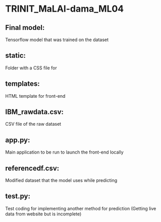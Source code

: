 # TRINIT_MaLAI-dama_ML04

## Final model:
Tensorflow model that was trained on the dataset

## static:
Folder with a CSS file for 

## templates:
HTML template for front-end

## IBM_rawdata.csv:
CSV file of the raw dataset

## app.py:
Main application to be run to launch the front-end locally

## referencedf.csv:
Modified dataset that the model uses while predicting 

## test.py:
Test coding for implementing another method for prediction (Getting live data from website but is incomplete)
